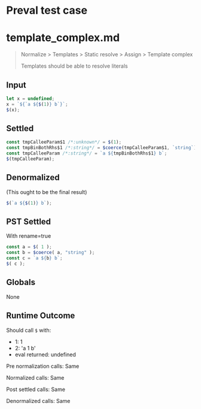 # Preval test case

# template_complex.md

> Normalize > Templates > Static resolve > Assign > Template complex
>
> Templates should be able to resolve literals

## Input

`````js filename=intro
let x = undefined;
x = `${`a ${$(1)} b`}`;
$(x);
`````


## Settled


`````js filename=intro
const tmpCalleeParam$1 /*:unknown*/ = $(1);
const tmpBinBothRhs$1 /*:string*/ = $coerce(tmpCalleeParam$1, `string`);
const tmpCalleeParam /*:string*/ = `a ${tmpBinBothRhs$1} b`;
$(tmpCalleeParam);
`````


## Denormalized
(This ought to be the final result)

`````js filename=intro
$(`a ${$(1)} b`);
`````


## PST Settled
With rename=true

`````js filename=intro
const a = $( 1 );
const b = $coerce( a, "string" );
const c = `a ${b} b`;
$( c );
`````


## Globals


None


## Runtime Outcome


Should call `$` with:
 - 1: 1
 - 2: 'a 1 b'
 - eval returned: undefined

Pre normalization calls: Same

Normalized calls: Same

Post settled calls: Same

Denormalized calls: Same
